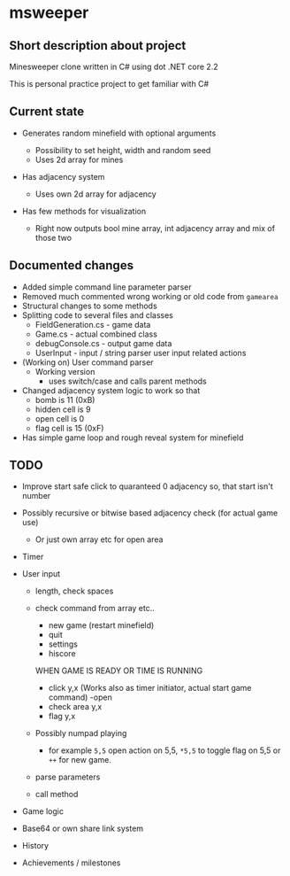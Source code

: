 ﻿# msweeper

## Short description about project
Minesweeper clone written in C# using dot .NET core 2.2

This is personal practice project to get familiar with C#

## Current state

* Generates random minefield with optional arguments
    * Possibility to set height, width and random seed 
    * Uses 2d array for mines

* Has adjacency system
    * Uses own 2d array for adjacency

* Has few methods for visualization
    * Right now outputs bool mine array, int adjacency array and mix of those two

## Documented changes
* Added simple command line parameter parser
* Removed much commented wrong working or old code from ```gamearea```
* Structural changes to some methods
* Splitting code to several files and classes
    * FieldGeneration.cs - game data
    * Game.cs - actual combined class
    * debugConsole.cs - output game data
    * UserInput - input / string parser user input related actions
* (Working on) User command parser
    * Working version
        * uses switch/case and calls parent methods
* Changed adjacency system logic to work so that
    * bomb is 11 (0xB)
    * hidden cell is 9
    * open cell is 0
    * flag cell is 15 (0xF)
* Has simple game loop and rough reveal system for minefield

## TODO
* Improve start safe click to quaranteed 0 adjacency so, that start isn't number
* Possibly recursive or bitwise based adjacency check (for actual game use)
    * Or just own array etc for open area
* Timer
* User input
    
    - length, check spaces
    - check command from array etc..
    
        - new game (restart minefield)
        - quit
        - settings
        - hiscore
    
        WHEN GAME IS READY OR TIME IS RUNNING
        - click y,x (Works also as timer initiator, actual start game command)
            -open
        - check area y,x 
        - flag y,x

    * Possibly numpad playing
        * for example ```5,5``` open action on 5,5, ```*5,5``` to toggle flag on 5,5 or ```++``` for new game.
     
    * parse parameters
    * call method

* Game logic
* Base64 or own share link system
* History
* Achievements / milestones